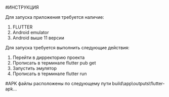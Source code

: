#ИНСТРУКЦИЯ

Для запуска приложения требуется наличие:
1. FLUTTER
2. Android emulator
3. Android выше 11 версии

Для запуска требуется выполнить следующие действия:
1. Перейти в дирректорию проекта
2. Прописать в терминале flutter pub get
3. Запустить эмулятор
4. Прописать в терминале flutter run

#APK файлы расположены по следующему пути build\app\outputs\flutter-apk\...